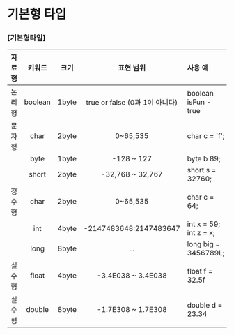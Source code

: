 # 기본형 타입

### [기본형타입]

|자료형|키워드|크기|표현 범위|사용 예|
|:---:|:---:|:---:|:---:|:---|
|논리형|boolean|1byte|true or false (0과 1이 아니다)|boolean isFun - true|
|문자형|char|2byte|0~65,535|char c = 'f';|
||byte|1byte|-128 ~ 127|byte b 89;|
||short|2byte|-32,768 ~ 32,767|short s = 32760;|
|정수형|char|2byte|0~65,535|char c = 64;|
||int|4byte|-2147483648:2147483647|int x = 59; int z = x;|
||long|8byte|...|long big = 3456789L;|
|실수형|float|4byte|-3.4E038 ~ 3.4E038|float f = 32.5f|
|실수형|double|8byte|-1.7E308 ~ 1.7E308|double d = 23.34|

<br>
